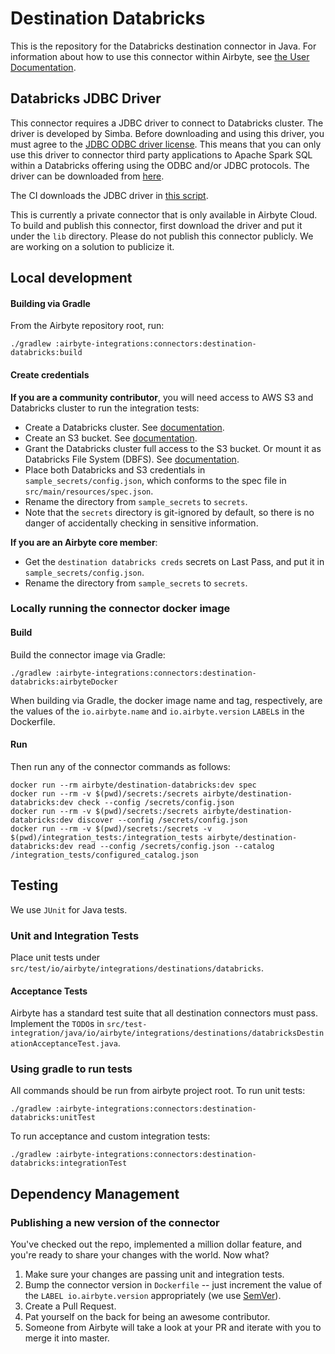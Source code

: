 # Destination Databricks

This is the repository for the Databricks destination connector in Java.
For information about how to use this connector within Airbyte, see [the User Documentation](https://docs.airbyte.io/integrations/destinations/databricks).

## Databricks JDBC Driver
This connector requires a JDBC driver to connect to Databricks cluster. The driver is developed by Simba. Before downloading and using this driver, you must agree to the [JDBC ODBC driver license](https://databricks.com/jdbc-odbc-driver-license). This means that you can only use this driver to connector third party applications to Apache Spark SQL within a Databricks offering using the ODBC and/or JDBC protocols. The driver can be downloaded from [here](https://databricks.com/spark/jdbc-drivers-download).

The CI downloads the JDBC driver in [this script](https://github.com/airbytehq/airbyte/blob/master/tools/lib/databricks.sh).

This is currently a private connector that is only available in Airbyte Cloud. To build and publish this connector, first download the driver and put it under the `lib` directory. Please do not publish this connector publicly.  We are working on a solution to publicize it.

## Local development

#### Building via Gradle
From the Airbyte repository root, run:
```
./gradlew :airbyte-integrations:connectors:destination-databricks:build
```

#### Create credentials
**If you are a community contributor**, you will need access to AWS S3 and Databricks cluster to run the integration tests:

- Create a Databricks cluster. See [documentation](https://docs.databricks.com/clusters/create.html).
- Create an S3 bucket. See [documentation](https://docs.aws.amazon.com/general/latest/gr/aws-sec-cred-types.html#access-keys-and-secret-access-keys).
- Grant the Databricks cluster full access to the S3 bucket. Or mount it as Databricks File System (DBFS). See [documentation](https://docs.databricks.com/data/data-sources/aws/amazon-s3.html).
- Place both Databricks and S3 credentials in `sample_secrets/config.json`, which conforms to the spec file in `src/main/resources/spec.json`.
- Rename the directory from `sample_secrets` to `secrets`.
- Note that the `secrets` directory is git-ignored by default, so there is no danger of accidentally checking in sensitive information.

**If you are an Airbyte core member**:

- Get the `destination databricks creds` secrets on Last Pass, and put it in `sample_secrets/config.json`.
- Rename the directory from `sample_secrets` to `secrets`.

### Locally running the connector docker image

#### Build
Build the connector image via Gradle:
```
./gradlew :airbyte-integrations:connectors:destination-databricks:airbyteDocker
```
When building via Gradle, the docker image name and tag, respectively, are the values of the `io.airbyte.name` and `io.airbyte.version` `LABEL`s in
the Dockerfile.

#### Run
Then run any of the connector commands as follows:
```
docker run --rm airbyte/destination-databricks:dev spec
docker run --rm -v $(pwd)/secrets:/secrets airbyte/destination-databricks:dev check --config /secrets/config.json
docker run --rm -v $(pwd)/secrets:/secrets airbyte/destination-databricks:dev discover --config /secrets/config.json
docker run --rm -v $(pwd)/secrets:/secrets -v $(pwd)/integration_tests:/integration_tests airbyte/destination-databricks:dev read --config /secrets/config.json --catalog /integration_tests/configured_catalog.json
```

## Testing
We use `JUnit` for Java tests.

### Unit and Integration Tests
Place unit tests under `src/test/io/airbyte/integrations/destinations/databricks`.

#### Acceptance Tests
Airbyte has a standard test suite that all destination connectors must pass. Implement the `TODO`s in
`src/test-integration/java/io/airbyte/integrations/destinations/databricksDestinationAcceptanceTest.java`.

### Using gradle to run tests
All commands should be run from airbyte project root.
To run unit tests:
```
./gradlew :airbyte-integrations:connectors:destination-databricks:unitTest
```
To run acceptance and custom integration tests:
```
./gradlew :airbyte-integrations:connectors:destination-databricks:integrationTest
```

## Dependency Management

### Publishing a new version of the connector
You've checked out the repo, implemented a million dollar feature, and you're ready to share your changes with the world. Now what?
1. Make sure your changes are passing unit and integration tests.
1. Bump the connector version in `Dockerfile` -- just increment the value of the `LABEL io.airbyte.version` appropriately (we use [SemVer](https://semver.org/)).
1. Create a Pull Request.
1. Pat yourself on the back for being an awesome contributor.
1. Someone from Airbyte will take a look at your PR and iterate with you to merge it into master.
